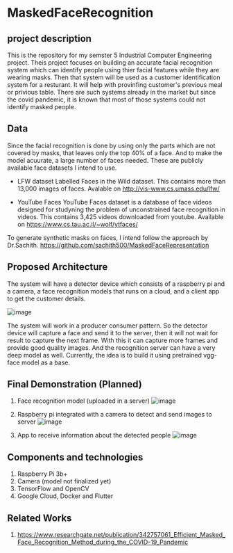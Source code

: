 # MaskedFaceRecognition

## project description

This is the repository for my semster 5 Industrial Computer Engineering project. Theis project focuses on building an accurate facial recognition system which can identify people using thier facial features while they are wearing masks. Then that system will be used as a customer identification system for a resturant. It will help with provinfing customer's previous meal or privious table.
There are such systems already in the market but since the covid pandemic, it is known that most of those systems could not identify masked people.

## Data

Since the facial recognition is done by using only the parts which are not covered by masks, that leaves only the top 40% of a face. And to make the model acuurate, a large number of faces needed. These are publicly available face datasets I intend to use.

- LFW dataset
Labelled Faces in the Wild dataset. This contains more than 13,000 images of faces. Avalable on http://vis-www.cs.umass.edu/lfw/

- YouTube Faces
YouTube Faces dataset is a database of face videos designed for studyning the problem of unconstrained face recognition in videos. This contains 3,425 videos downloaded from youtube. Available on https://www.cs.tau.ac.il/~wolf/ytfaces/

To generate synthetic masks on faces, I intend follow the approach by Dr.Sachith. https://github.com/sachith500/MaskedFaceRepresentation

## Proposed Architecture

The system will have a detector device which consists of a raspberry pi and a camera, a face recognition models that runs on a cloud, and a client app to get the customer details.

![image](https://user-images.githubusercontent.com/59095109/128291406-abe10075-319e-43a2-a0cb-24685a5822c1.png)

The system will work in a producer consumer pattern. So the detector device will capture a face and send it to the server, then it will not wait for result to capture the next frame. With this it can capture more frames and provide good quality images. And the recognition server can have a very deep model as well. Currently, the idea is to build it using pretrained vgg-face model as a base.

## Final Demonstration (Planned)

1. Face recognition model (uploaded in a server)
![image](https://user-images.githubusercontent.com/59095109/128292341-fa6e3a54-332b-484c-8998-3ba01edbb431.png)

2. Raspberry pi integrated with a camera to detect and send images to server
![image](https://user-images.githubusercontent.com/59095109/128292485-f5f23f02-7eee-4ffe-a317-581b0dc5ac13.png)

3. App to receive information about the detected people
![image](https://user-images.githubusercontent.com/59095109/128292566-e47ce774-7db2-4455-b257-c38796655050.png)

## Components and technologies

1. Raspberry Pi 3b+
2. Camera (model not finalized yet)
3. TensorFlow and OpenCV
4. Google Cloud, Docker and Flutter

## Related Works

1. https://www.researchgate.net/publication/342757061_Efficient_Masked_Face_Recognition_Method_during_the_COVID-19_Pandemic
